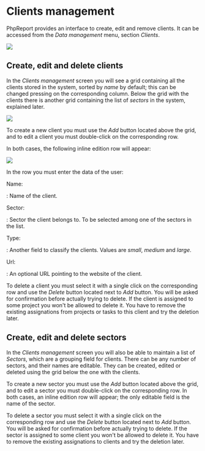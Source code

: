 # Clients management

PhpReport provides an interface to create, edit and remove clients. It
can be accessed from the _Data management_ menu, section _Clients_.

![](i/menu-data-mgmt-clients.png)

## Create, edit and delete clients

In the _Clients management_ screen you will see a grid containing all
the clients stored in the system, sorted by _name_ by default; this can
be changed pressing on the corresponding column. Below the grid with the
clients there is another grid containing the list of _sectors_ in the
system, explained later.

![](i/clients-mgmt-screen.png)

To create a new client you must use the _Add_ button located above the
grid, and to edit a client you must double-click on the corresponding
row.

In both cases, the following inline edition row will appear:

![](i/client-inline-editor.png)

In the row you must enter the data of the user:

Name:

: Name of the client.

Sector:

: Sector the client belongs to. To be selected among one of the
sectors in the list.

Type:

: Another field to classify the clients. Values are _small_, _medium_
and _large_.

Url:

: An optional URL pointing to the website of the client.

To delete a client you must select it with a single click on the
corresponding row and use the _Delete_ button located next to _Add_
button. You will be asked for confirmation before actually trying to
delete. If the client is assigned to some project you won't be allowed
to delete it. You have to remove the existing assignations from projects
or tasks to this client and try the deletion later.

## Create, edit and delete sectors

In the _Clients management_ screen you will also be able to maintain a
list of _Sectors_, which are a grouping field for clients. There can be
any number of sectors, and their names are editable. They can be
created, edited or deleted using the grid below the one with the
clients.

To create a new sector you must use the _Add_ button located above the
grid, and to edit a sector you must double-click on the corresponding
row. In both cases, an inline edition row will appear; the only editable
field is the name of the sector.

To delete a sector you must select it with a single click on the
corresponding row and use the _Delete_ button located next to _Add_
button. You will be asked for confirmation before actually trying to
delete. If the sector is assigned to some client you won't be allowed
to delete it. You have to remove the existing assignations to clients
and try the deletion later.
